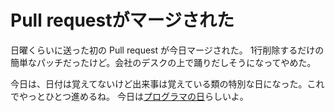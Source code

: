 # Pull requestがマージされた

日曜くらいに送った初の Pull request が今日マージされた。
1行削除するだけの簡単なパッチだったけど。会社のデスクの上で踊りだしそうになってやめた。

今日は、日付は覚えてないけど出来事は覚えている類の特別な日になった。これでやっとひとつ進めるね。
今日は[プログラマの日](http://ja.wikipedia.org/wiki/%E3%83%97%E3%83%AD%E3%82%B0%E3%83%A9%E3%83%9E%E3%83%BC%E3%81%AE%E6%97%A5)らしいよ。

